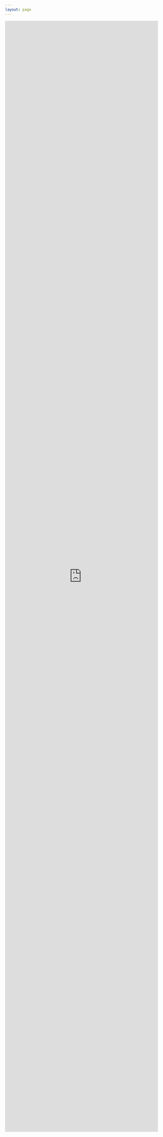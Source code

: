 ```yaml
---
layout: page
---
```

<style>
    iframe {
        width: 100%; /* 100%视窗宽度 */
        height: 91.5vh; /* 100%视窗高度 */
        border: none; /* 去除iframe边框 */
    }
</style>

<iframe src="https://pdf.nanwenyuan.space/web/viewer.html" frameborder="0"></iframe>